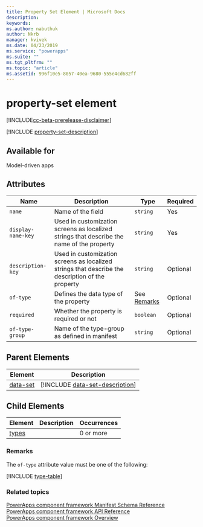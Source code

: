 ```yaml
---
title: Property Set Element | Microsoft Docs
description: 
keywords:
ms.author: nabuthuk
author: Nkrb
manager: kvivek
ms.date: 04/23/2019
ms.service: "powerapps"
ms.suite: ""
ms.tgt_pltfrm: ""
ms.topic: "article"
ms.assetid: 996f10e5-8057-40ea-9680-555e4cd682ff
---
```


# property-set element

[!INCLUDE[cc-beta-prerelease-disclaimer](../../../includes/cc-beta-prerelease-disclaimer.md)]

[!INCLUDE [property-set-description](includes/property-set-description.md)]

## Available for

Model-driven apps

## Attributes

|Name|Description|Type|Required|
|--|--|--|--|
|`name`|Name of the field|`string`|Yes|
|`display-name-key`|Used in customization screens as localized strings that describe the name of the property|`string`|Yes|
|`description-key`|Used in customization screens as localized strings that describe the description of the property|`string`|Optional|
|`of-type`|Defines the data type of the property|See [Remarks](#remarks)|Optional|
|`required`|Whether the property is required or not|`boolean`|Optional|
|`of-type-group`|Name of the type-group as defined in manifest|`string`|Optional|

## Parent Elements

|Element|Description|
|--|--|
|[data-set](data-set.md)|[!INCLUDE [data-set-description](includes/data-set-description.md)]|

## Child Elements

|Element|Description|Occurrences|
|--|--|--|
|[types](types.md)||0 or more|

### Remarks

The `of-type` attribute value must be one of the following:

[!INCLUDE [type-table](includes/type-table.md)]

### Related topics

[PowerApps component framework Manifest Schema Reference](index.md)<br/>
[PowerApps component framework API Reference](../reference/index.md)<br/>
[PowerApps component framework Overview](../overview.md)